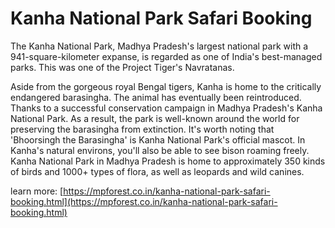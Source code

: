 # Kanha National Park Safari Booking

The Kanha National Park, Madhya Pradesh's largest national park with a 941-square-kilometer expanse, is regarded as one of India's best-managed parks. This was one of the Project Tiger's Navratanas.

Aside from the gorgeous royal Bengal tigers, Kanha is home to the critically endangered barasingha. The animal has eventually been reintroduced. Thanks to a successful conservation campaign in Madhya Pradesh's Kanha National Park. As a result, the park is well-known around the world for preserving the barasingha from extinction. It's worth noting that 'Bhoorsingh the Barasingha' is Kanha National Park's official mascot. In Kanha's natural environs, you'll also be able to see bison roaming freely. Kanha National Park in Madhya Pradesh is home to approximately 350 kinds of birds and 1000+ types of flora, as well as leopards and wild canines.

learn more:  [https://mpforest.co.in/kanha-national-park-safari-booking.html](https://mpforest.co.in/kanha-national-park-safari-booking.html)
